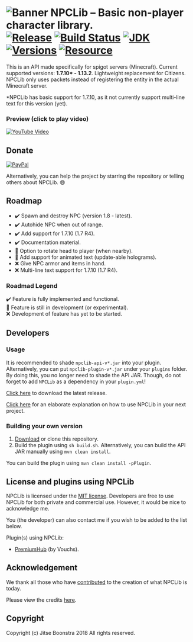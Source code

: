 ![Banner](https://i.imgur.com/WL6QeUA.png)
NPCLib – Basic non-player character library.<br>
[![Release](https://jitpack.io/v/JitseB/NPCLib.svg)](https://github.com/JitseB/NPCLib/releases)
[![Build Status](https://travis-ci.com/JitseB/NPCLib.svg?branch=master)](https://travis-ci.com/JitseB/NPCLib)
[![JDK](https://img.shields.io/badge/Using-Java%208-blue.svg)](http://jdk.java.net/8/)
[![Versions](https://img.shields.io/badge/MC-1.7.10%20--%201.13.2-blue.svg)](https://github.com/JitseB/NPCLib/releases)
[![Resource](https://img.shields.io/badge/SpigotMC-Resource-orange.svg)](https://www.spigotmc.org/resources/npclib.55884/)
=

This is an API made specifically for spigot servers (Minecraft). Current supported versions: **1.7.10\* - 1.13.2**. Lightweight replacement for Citizens. NPCLib only uses packets instead of registering the entity in the actual Minecraft server.

\*NPCLib has basic support for 1.7.10, as it not currently support multi-line text for this version (yet).

### Preview (click to play video)
[![YouTube Video](http://img.youtube.com/vi/LqwdqIxPIvE/0.jpg)](http://www.youtube.com/watch?v=LqwdqIxPIvE "NPCLib – Basic non-player character library (Minecraft).")

## Donate

[![PayPal](https://cdn.rawgit.com/twolfson/paypal-github-button/1.0.0/dist/button.svg)](https://paypal.me/jitseboonstra)

Alternatively, you can help the project by starring the repository or telling others about NPCLib. :smile:

## Roadmap

- :heavy_check_mark: Spawn and destroy NPC (version 1.8 - latest).
- :heavy_check_mark: Autohide NPC when out of range.
- :heavy_check_mark: Add support for 1.7.10 (1.7 R4).
- :heavy_check_mark: Documentation material.
- :construction: Option to rotate head to player (when nearby).
- :construction: Add support for animated text (update-able holograms).
- :x: Give NPC armor and items in hand.
- :x: Multi-line text support for 1.7.10 (1.7 R4).

### Roadmad Legend
:heavy_check_mark: Feature is fully implemented and functional. <br>
:construction: Feature is still in development (or experimental). <br>
:x: Development of feature has yet to be started. <br>

## Developers

### Usage

It is recommended to shade `npclib-api-v*.jar` into your plugin.
Alternatively, you can put `npclib-plugin-v*.jar` under your `plugins` folder. By doing this, you no longer need to shade the API JAR. Though, do not forget to add `NPCLib` as a dependency in your `plugin.yml`!


[Click here](https://github.com/JitseB/NPCLib/releases/latest) to download the latest release.

[Click here](https://github.com/JitseB/NPCLib/blob/master/DOCUMENTATION.md) for an elaborate explanation on how to use NPCLib in your next project.

### Building your own version

1. [Download](https://github.com/JitseB/NPCLib/archive/master.zip) or clone this repository.
2. Build the plugin using `sh build.sh`. Alternatively, you can build the API JAR manually using `mvn clean install`.

You can build the plugin using `mvn clean install -pPlugin`.

## License and plugins using NPCLib

NPCLib is licensed under the [MIT license](https://github.com/JitseB/NPCLib/blob/master/LICENSE.md).
Developers are free to use NPCLib for both private and commercial use. However, it would be nice to acknowledge me.

You (the developer) can also contact me if you wish to be added to the list below.

Plugin(s) using NPCLib:
 - [PremiumHub](https://www.spigotmc.org/resources/premiumhub-a-new-recode-is-soon-here.32110/) (by Vouchs).

## Acknowledgement

We thank all those who have [contributed](https://github.com/JitseB/NPCLib/graphs/contributors) to the creation of what NPCLib is today.

Please view the credits [here](https://github.com/JitseB/NPCLib/blob/master/CREDITS.md).

## Copyright

Copyright (c) Jitse Boonstra 2018 All rights reserved.
